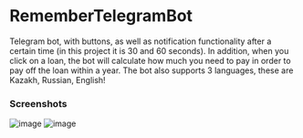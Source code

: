 # RememberTelegramBot

Telegram bot, with buttons, as well as notification functionality after a certain time (in this project it is 30 and 60 seconds). In addition, when you click on a loan, the bot will calculate how much you need to pay in order to pay off the loan within a year. The bot also supports 3 languages, these are Kazakh, Russian, English!

### Screenshots

![image](https://user-images.githubusercontent.com/102688997/161045234-a31c83c9-bc3a-4919-88c3-308b198b7d64.png)
![image](https://user-images.githubusercontent.com/102688997/161045292-cca79220-98e5-4654-9c13-d6ab9c0ad7c5.png)
